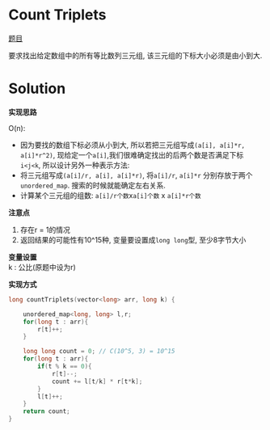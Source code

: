 # Count Triplets 

[题目](https://www.hackerrank.com/challenges/count-triplets-1/problem)  

要求找出给定数组中的所有等比数列三元组, 该三元组的下标大小必须是由小到大.

# Solution

**实现思路**  

O(n):
* 因为要找的数组下标必须从小到大, 所以若把三元组写成`(a[i], a[i]*r, a[i]*r^2)`, 现给定一个`a[i]`,我们很难确定找出的后两个数是否满足下标 `i<j<k`, 所以设计另外一种表示方法:  
* 将三元组写成`(a[i]/r, a[i], a[i]*r)`, 将`a[i]/r`, `a[i]*r` 分别存放于两个`unordered_map`. 搜索的时候就能确定左右关系.  
* 计算某个三元组的组数: `a[i]/r个数`x`a[i]个数` x `a[i]*r个数`

**注意点**  
1. 存在r = 1的情况
2. 返回结果的可能性有10^15种, 变量要设置成`long long`型, 至少8字节大小

**变量设置**  
k : 公比(原题中设为r)

**实现方式**  
```c
long countTriplets(vector<long> arr, long k) {

    unordered_map<long, long> l,r;
    for(long t : arr){
        r[t]++;
    }

    long long count = 0; // C(10^5, 3) = 10^15
    for(long t : arr){
        if(t % k == 0){
            r[t]--;
            count += l[t/k] * r[t*k];
        }
        l[t]++;
    }
    return count;
}
```

